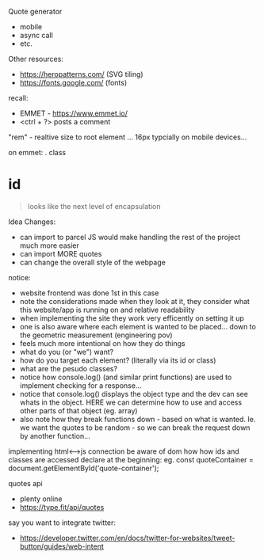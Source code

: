 Quote generator

- mobile 
- async call
- etc.

Other resources:
- https://heropatterns.com/ (SVG tiling)
- https://fonts.google.com/ (fonts)


recall:
- EMMET - https://www.emmet.io/ 
- <ctrl + ?> posts a comment 

"rem" - realtive size to root element ... 
16px typcially on mobile devices...

on emmet:
. class
# id
> looks like the next level of encapsulation

Idea Changes:
- can import to parcel JS would make handling the rest of the project much more easier 
- can import MORE quotes  
- can change the overall style of the webpage

notice:
- website frontend was done 1st in this case
- note the considerations made when they look at it, they consider what this website/app is running on and relative readability
- when implementing the site they work very efficently on setting it up
- one is also aware where each element is wanted to be placed... down to the geometric measurement (engineering pov)
- feels much more intentional on how they do things
- what do you (or "we") want? 
- how do you target each element? (literally via its id or class)
- what are the pesudo classes?
- notice how console.log() (and similar print functions) are used to implement checking for a response...
- notice that console.log() displays the object type and the dev can see whats in the object. HERE we can determine how to use and access other parts of that object (eg. array)
- also note how they break functions down - based on what is wanted. Ie. we want the quotes to be random - so we can break the request down by another function...


implementing html<-->js connection 
be aware of dom how how ids and classes are accessed
declare at the beginning:
eg.
const quoteContainer = document.getElementById('quote-container');

quotes api
- plenty online
- https://type.fit/api/quotes

say you want to integrate twitter:
- https://developer.twitter.com/en/docs/twitter-for-websites/tweet-button/guides/web-intent